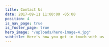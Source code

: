 ```yaml
---
title: Contact Us
date: 2017-09-11 11:00:00 -05:00
position: 4
is_nav_page: true
is_footer_page: true
hero_image: "/uploads/hero-image-4.jpg"
subtitle: Here's how you get in touch with us
---
```


